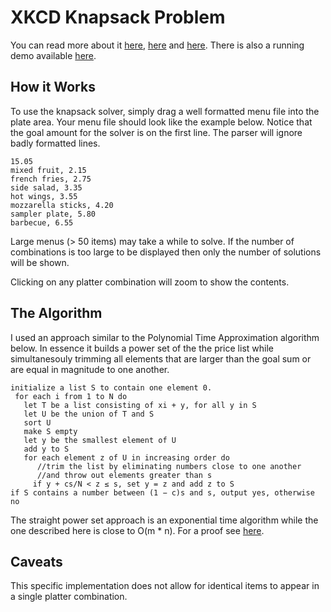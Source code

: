 # XKCD Knapsack Problem

You can read more about it [here](http://xkcd.com/287/),
[here](http://en.wikipedia.org/wiki/Knapsack_problem) and
[here](http://en.wikipedia.org/wiki/Subset_sum_problem). There is also a running
demo available [here](http://xkcd287.herokuapp.com).


## How it Works

To use the knapsack solver, simply drag a well formatted menu file into the
plate area. Your menu file should look like the example below. Notice that the
goal amount for the solver is on the first line. The parser will ignore badly
formatted lines.

```
15.05
mixed fruit, 2.15
french fries, 2.75
side salad, 3.35
hot wings, 3.55
mozzarella sticks, 4.20
sampler plate, 5.80
barbecue, 6.55
```

Large menus (> 50 items) may take a while to solve. If the number of
combinations is too large to be displayed then only the number of solutions will
be shown.

Clicking on any platter combination will zoom to show the contents.


## The Algorithm

I used an approach similar to the Polynomial Time Approximation algorithm below.
In essence it builds a power set of the the price list while simultanesouly
trimming all elements that are larger than the goal sum or are equal in
magnitude to one another.

```
initialize a list S to contain one element 0.
 for each i from 1 to N do
   let T be a list consisting of xi + y, for all y in S
   let U be the union of T and S
   sort U
   make S empty 
   let y be the smallest element of U 
   add y to S 
   for each element z of U in increasing order do
      //trim the list by eliminating numbers close to one another
      //and throw out elements greater than s
     if y + cs/N < z ≤ s, set y = z and add z to S 
if S contains a number between (1 − c)s and s, output yes, otherwise no
```

The straight power set approach is an exponential time algorithm while the one
described here is close to O(m * n). For a proof see
[here](http://www.cs.dartmouth.edu/~ac/Teach/CS105-Winter05/Notes/nanda-scribe-3.pdf).


## Caveats

This specific implementation does not allow for identical items to appear in a
single platter combination.
